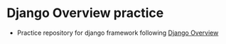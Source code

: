 # Django Overview practice

-   Practice repository for django framework following [Django Overview](https://docs.djangoproject.com/en/3.1/intro/overview/)
